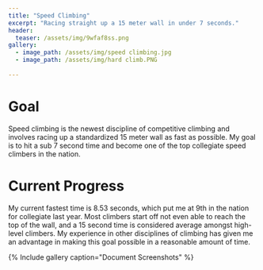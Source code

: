 ```yaml
---
title: "Speed Climbing"
excerpt: "Racing straight up a 15 meter wall in under 7 seconds."
header:
  teaser: /assets/img/9wfaf8ss.png
gallery:
  - image_path: /assets/img/speed climbing.jpg
  - image_path: /assets/img/hard climb.PNG
   
---
```

 
    
# Goal

Speed climbing is the newest discipline of competitive climbing and involves racing up a standardized 15 meter wall as fast as possible. My goal is to hit a sub 7 second time and become one of the top collegiate speed climbers in the nation.

# Current Progress
My current fastest time is 8.53 seconds, which put me at 9th in the nation for collegiate last year. Most climbers start off not even able to reach the top of the wall, and a 15 second time is considered average amongst high-level climbers. My experience in other disciplines of climbing has given me an advantage in making this goal possible in a reasonable amount of time. 

{% Include gallery caption="Document Screenshots" %}
